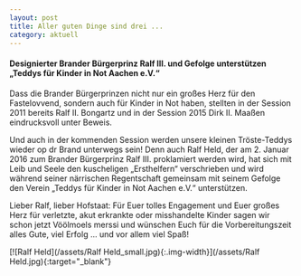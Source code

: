 ```yaml
---
layout: post
title: Aller guten Dinge sind drei ...
category: aktuell
---
```


#### Designierter Brander Bürgerprinz Ralf III. und Gefolge unterstützen „Teddys für Kinder in Not Aachen e.V.“

Dass die Brander Bürgerprinzen nicht nur ein großes Herz für den Fastelovvend, sondern auch für Kinder in Not haben, stellten in der Session 2011 bereits Ralf II. Bongartz und in der Session 2015 Dirk II. Maaßen eindrucksvoll unter Beweis.

Und auch in der kommenden Session werden unsere kleinen Tröste-Teddys wieder op dr Brand unterwegs sein! Denn auch Ralf Held, der am 2. Januar 2016 zum Brander Bürgerprinz Ralf III. proklamiert werden wird, hat sich mit Leib und Seele den kuscheligen „Ersthelfern“ verschrieben und wird während seiner närrischen Regentschaft gemeinsam mit seinem Gefolge den Verein „Teddys für Kinder in Not Aachen e.V.“ unterstützen.

Lieber Ralf, lieber Hofstaat: Für Euer tolles Engagement und Euer großes Herz für verletzte, akut erkrankte oder misshandelte Kinder sagen wir schon jetzt Vöölmoels merssi und wünschen Euch für die Vorbereitungszeit alles Gute, viel Erfolg ... und vor allem viel Spaß!

[![Ralf Held](/assets/Ralf Held_small.jpg){:.img-width}](/assets/Ralf Held.jpg){:target="_blank"}
